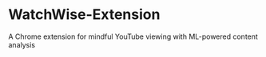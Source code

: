 # WatchWise-Extension
A Chrome extension for mindful YouTube viewing with ML-powered content analysis
